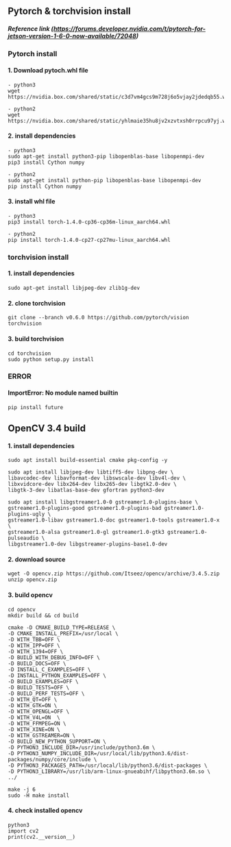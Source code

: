 ## Pytorch & torchvision install

##### Reference link (https://forums.developer.nvidia.com/t/pytorch-for-jetson-version-1-6-0-now-available/72048)
### Pytorch install

#### 1. Download pytoch.whl file
    - python3
    wget https://nvidia.box.com/shared/static/c3d7vm4gcs9m728j6o5vjay2jdedqb55.whl
    
    - python2
    wget https://nvidia.box.com/shared/static/yhlmaie35hu8jv2xzvtxsh0rrpcu97yj.whl
#### 2. install dependencies
    - python3
    sudo apt-get install python3-pip libopenblas-base libopenmpi-dev
    pip3 install Cython numpy
    
    - python2
    sudo apt-get install python-pip libopenblas-base libopenmpi-dev
    pip install Cython numpy  
    
#### 3. install whl file
    - python3
    pip3 install torch-1.4.0-cp36-cp36m-linux_aarch64.whl
    
    - python2
    pip install torch-1.4.0-cp27-cp27mu-linux_aarch64.whl    

### torchvision install

#### 1. install dependencies
    sudo apt-get install libjpeg-dev zlib1g-dev

#### 2. clone torchvision
    git clone --branch v0.6.0 https://github.com/pytorch/vision torchvision

#### 3. build torchvision
    cd torchvision
    sudo python setup.py install
    
### ERROR

#### ImportError: No module named builtin
    pip install future
 
## OpenCV 3.4 build

#### 1. install dependencies
    sudo apt install build-essential cmake pkg-config -y
    
    sudo apt install libjpeg-dev libtiff5-dev libpng-dev \
    libavcodec-dev libavformat-dev libswscale-dev libv4l-dev \
    libxvidcore-dev libx264-dev libx265-dev libgtk2.0-dev \
    libgtk-3-dev libatlas-base-dev gfortran python3-dev
    
    sudo apt install libgstreamer1.0-0 gstreamer1.0-plugins-base \
    gstreamer1.0-plugins-good gstreamer1.0-plugins-bad gstreamer1.0-plugins-ugly \
    gstreamer1.0-libav gstreamer1.0-doc gstreamer1.0-tools gstreamer1.0-x \
    gstreamer1.0-alsa gstreamer1.0-gl gstreamer1.0-gtk3 gstreamer1.0-pulseaudio \
    libgstreamer1.0-dev libgstreamer-plugins-base1.0-dev
    
#### 2. download source
    wget -O opencv.zip https://github.com/Itseez/opencv/archive/3.4.5.zip
    unzip opencv.zip
#### 3. build opencv
    cd opencv
    mkdir build && cd build
    
    cmake -D CMAKE_BUILD_TYPE=RELEASE \
    -D CMAKE_INSTALL_PREFIX=/usr/local \
    -D WITH_TBB=OFF \
    -D WITH_IPP=OFF \
    -D WITH_1394=OFF \
    -D BUILD_WITH_DEBUG_INFO=OFF \
    -D BUILD_DOCS=OFF \
    -D INSTALL_C_EXAMPLES=OFF \
    -D INSTALL_PYTHON_EXAMPLES=OFF \
    -D BUILD_EXAMPLES=OFF \
    -D BUILD_TESTS=OFF \
    -D BUILD_PERF_TESTS=OFF \
    -D WITH_QT=OFF \
    -D WITH_GTK=ON \
    -D WITH_OPENGL=OFF \
    -D WITH_V4L=ON  \
    -D WITH_FFMPEG=ON \
    -D WITH_XINE=ON \
    -D WITH_GSTREAMER=ON \
    -D BUILD_NEW_PYTHON_SUPPORT=ON \
    -D PYTHON3_INCLUDE_DIR=/usr/include/python3.6m \
    -D PYTHON3_NUMPY_INCLUDE_DIR=/usr/local/lib/python3.6/dist-packages/numpy/core/include \
    -D PYTHON3_PACKAGES_PATH=/usr/local/lib/python3.6/dist-packages \
    -D PYTHON3_LIBRARY=/usr/lib/arm-linux-gnueabihf/libpython3.6m.so \
    ../
    
    make -j 6
    sudo -H make install
    
#### 4. check installed opencv
    python3
    import cv2
    print(cv2.__version__)
